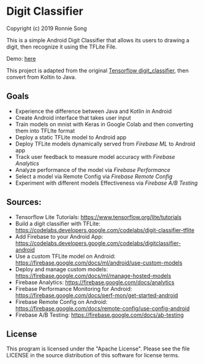 # Digit Classifier

Copyright (c) 2019 Ronnie Song

This is a simple Android Digit Classifier that allows its users to drawing a digit, then recognize it using the TFLite File. 

Demo: [here](https://github.com/ronniesong0809/Digit-Classifier-App/releases/tag/v1.0)

This project is adapted from the original [Tensorflow digit_classifier](https://github.com/tensorflow/examples/blob/master/lite/codelabs/digit_classifier/README.md), then convert from Koltin to Java.

## Goals
 * Experience the difference between Java and Kotlin in Android
 * Create Android interface that takes user input
 * Train models on mnist with Keras in Google Colab and then converting them into TFLIte format
 * Deploy a static TFLite model to Android app
 * Deploy TFLite models dynamically served from *Firebase ML* to Android app
 * Track user feedback to measure model accuracy with *Firebase Analytics*
 * Analyze performance of the model via *Firebase Performance*
 * Select a model via Remote Config via *Firebase Remote Config*
 * Experiment with different models Effectiveness via *Firebase A/B Testing*
 
## Sources:
* Tensorflow Lite Tutorials: https://www.tensorflow.org/lite/tutorials
* Build a digit classifier with TFLite: https://codelabs.developers.google.com/codelabs/digit-classifier-tflite
* Add Firebase to your Android App: https://codelabs.developers.google.com/codelabs/digitclassifier-android
* Use a custom TFLite model on Android: https://firebase.google.com/docs/ml/android/use-custom-models
* Deploy and manage custom models: https://firebase.google.com/docs/ml/manage-hosted-models
* Firebase Analytics: https://firebase.google.com/docs/analytics
* Firebase Performance Monitoring for Android: https://firebase.google.com/docs/perf-mon/get-started-android
* Firebase Remote Config on Android: https://firebase.google.com/docs/remote-config/use-config-android
* Firebase A/B Testing: https://firebase.google.com/docs/ab-testing

## License
This program is licensed under the "Apache License". Please see the file LICENSE in the source distribution of this software for license terms.
